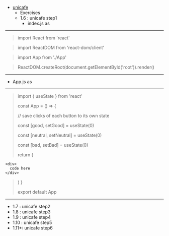 - [unicafe]([./unicafe/README.md](https://fullstackopen.com/en/part1/a_more_complex_state_debugging_react_apps))
   - Exercises
   - 1.6  : unicafe step1
     - index.js as
----------------------------------------------------------------------

>import React from 'react'

>import ReactDOM from 'react-dom/client'

>import App from './App'

>ReactDOM.createRoot(document.getElementById('root')).render(<App />)

  
----------------------------------------------------------------------
  - App.js as
----------------------------------------------------------------------
>import { useState } from 'react'
>
>const App = () => {
>
>  // save clicks of each button to its own state
>  
>  const [good, setGood] = useState(0)
>
>  const [neutral, setNeutral] = useState(0)
>  
>  const [bad, setBad] = useState(0)
>
>  return (
  
    <div>
      code here
    </div>
    
>  )
>}
>
>export default App
----------------------------------------------------------------------

   - 1.7  : unicafe step2
   - 1.8  : unicafe step3
   - 1.9  : unicafe step4
   - 1.10 : unicafe step5
   - 1.11*: unicafe step6
